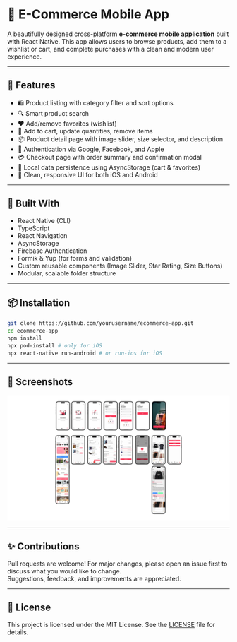 # 📱 E-Commerce Mobile App

A beautifully designed cross-platform **e-commerce mobile application** built with React Native. This app allows users to browse products, add them to a wishlist or cart, and complete purchases with a clean and modern user experience.

---

## 🚀 Features

- 🛍️ Product listing with category filter and sort options  
- 🔍 Smart product search  
- ❤️ Add/remove favorites (wishlist)  
- 🛒 Add to cart, update quantities, remove items  
- 📦 Product detail page with image slider, size selector, and description  
- 🔐 Authentication via Google, Facebook, and Apple  
- 💳 Checkout page with order summary and confirmation modal  
- 🧠 Local data persistence using AsyncStorage (cart & favorites)  
- 🎨 Clean, responsive UI for both iOS and Android  

---

## 🧱 Built With

- React Native (CLI)
- TypeScript
- React Navigation
- AsyncStorage
- Firebase Authentication
- Formik & Yup (for forms and validation)
- Custom reusable components (Image Slider, Star Rating, Size Buttons)
- Modular, scalable folder structure

---

## 📦 Installation

```bash
git clone https://github.com/yourusername/ecommerce-app.git
cd ecommerce-app
npm install
npx pod-install # only for iOS
npx react-native run-android # or run-ios for iOS
```

---

## 📸 Screenshots
![Mockup](./mockup/mockup.png)

---

## ✨ Contributions

Pull requests are welcome! For major changes, please open an issue first to discuss what you would like to change.  
Suggestions, feedback, and improvements are appreciated.

---

## 📄 License

This project is licensed under the MIT License. See the [LICENSE](./LICENSE) file for details.
